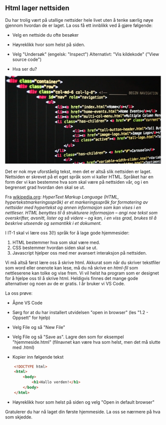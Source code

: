 ## Html lager nettsiden

Du har trolig vært på utallige nettsider hele livet uten å tenke særlig nøye gjennom hvordan de er laget. La oss få ett innblikk ved å gjøre følgende:

- Velg en nettside du ofte besøker

- Høyreklikk hvor som helst på siden.

- Velg "Undersøk" (engelsk: "Inspect") Alternativt: "Vis kildekode" ("View source code")

- Hva ser du?

![alt text](./bilde.jpg "Eksempel på kildekode")

 Det er nok mye uforståelig tekst, men det er altså slik nettsiden er laget. Nettsiden er skrevet på et eget språk som vi kaller HTML. Språket har en form der vi kan bestemme hva som skal være på nettsiden vår, og i en begrenset grad hvordan den skal se ut.


Fra [wikipedia.org](https://no.wikipedia.org/wiki/HTML): _HyperText Markup Language (HTML, hypertekstmarkeringsspråk) er et markeringsspråk for formatering av nettsider med hypertekst og annen informasjon som kan vises i en nettleser.
HTML benyttes til å strukturere informasjon – angi noe tekst som overskrifter, avsnitt, lister og så videre – og kan, i en viss grad, brukes til å beskrive utseende og semantikk i et dokument._

I IT-1 skal vi lære oss 3(!) språk for å lage gode hjemmesider: 

1. HTML bestemmer hva som skal være med. 
2. CSS bestemmer hvordan siden skal se ut. 
3. Javascript hjelper oss med mer avansert interaksjon på nettsiden.

Vi må altså først lære oss å skrive html. Akkurat som når du skriver tekstfiler som word eller onenote kan lese, må du nå skrive en _html-fil_ som nettleserene kan tolke og vise frem. Vi vil helst ha program som er designet for å hjelpe oss til å skrive html. Heldigvis finnes det mange gode alternativer og noen av de er gratis. I år bruker vi VS Code.

La oss prøve:

- Åpne VS Code

- Sørg for at du har installert utvidelsen "open in browser" (les "1.2 - Oppsett" for hjelp)

- Velg File og så "New File"

- Velg File og så "Save as". Lagre den som for eksempel "hjemmeside.html" (filnavnet kan være hva som helst, men det må slutte med .html)

- Kopier inn følgende tekst

```HTML
    <!DOCTYPE html>
    <html>
        <body>
            <h1>Hallo verden!</h1>
        </body>
    </html>
```

- Høyreklikk hvor som helst på siden og velg "Open in default browser"

Gratulerer du har nå laget din første hjemmeside. La oss se nærmere på hva som skjedde.
